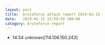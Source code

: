 ```yaml
---
layout: post
title:  bruteforce attack report 2019-02-15
date:   2019-02-15 23:59:59 +09:00
category: bruteforce report
---
```


* 14:54 unknown[114.106.150.243]
